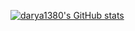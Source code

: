 [![darya1380's GitHub stats](https://github-readme-stats.vercel.app/api?username=darya1380)](https://github.com/anuraghazra/github-readme-stats)
